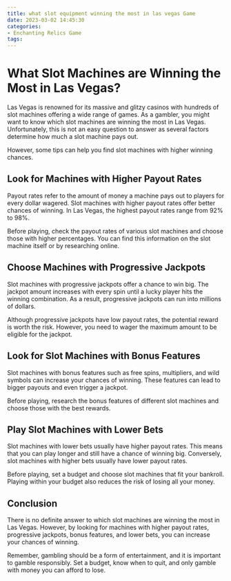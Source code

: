 ```yaml
---
title: what slot equipment winning the most in las vegas Game
date: 2023-03-02 14:45:30
categories:
- Enchanting Relics Game
tags:
---
```

# What Slot Machines are Winning the Most in Las Vegas?

Las Vegas is renowned for its massive and glitzy casinos with hundreds of slot machines offering a wide range of games. As a gambler, you might want to know which slot machines are winning the most in Las Vegas. Unfortunately, this is not an easy question to answer as several factors determine how much a slot machine pays out.

However, some tips can help you find slot machines with higher winning chances.

## Look for Machines with Higher Payout Rates

Payout rates refer to the amount of money a machine pays out to players for every dollar wagered. Slot machines with higher payout rates offer better chances of winning. In Las Vegas, the highest payout rates range from 92% to 98%.

Before playing, check the payout rates of various slot machines and choose those with higher percentages. You can find this information on the slot machine itself or by researching online.

## Choose Machines with Progressive Jackpots

Slot machines with progressive jackpots offer a chance to win big. The jackpot amount increases with every spin until a lucky player hits the winning combination. As a result, progressive jackpots can run into millions of dollars.

Although progressive jackpots have low payout rates, the potential reward is worth the risk. However, you need to wager the maximum amount to be eligible for the jackpot.

## Look for Slot Machines with Bonus Features

Slot machines with bonus features such as free spins, multipliers, and wild symbols can increase your chances of winning. These features can lead to bigger payouts and even trigger a jackpot.

Before playing, research the bonus features of different slot machines and choose those with the best rewards.

## Play Slot Machines with Lower Bets

Slot machines with lower bets usually have higher payout rates. This means that you can play longer and still have a chance of winning big. Conversely, slot machines with higher bets usually have lower payout rates.

Before playing, set a budget and choose slot machines that fit your bankroll. Playing within your budget also reduces the risk of losing all your money.

## Conclusion

There is no definite answer to which slot machines are winning the most in Las Vegas. However, by looking for machines with higher payout rates, progressive jackpots, bonus features, and lower bets, you can increase your chances of winning.

Remember, gambling should be a form of entertainment, and it is important to gamble responsibly. Set a budget, know when to quit, and only gamble with money you can afford to lose.
